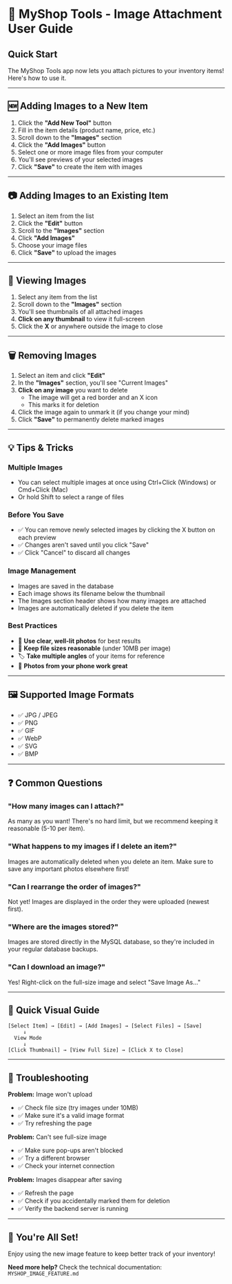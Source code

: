 # 📸 MyShop Tools - Image Attachment User Guide

## Quick Start

The MyShop Tools app now lets you attach pictures to your inventory items! Here's how to use it.

---

## 🆕 Adding Images to a New Item

1. Click the **"Add New Tool"** button
2. Fill in the item details (product name, price, etc.)
3. Scroll down to the **"Images"** section
4. Click the **"Add Images"** button
5. Select one or more image files from your computer
6. You'll see previews of your selected images
7. Click **"Save"** to create the item with images

---

## 📷 Adding Images to an Existing Item

1. Select an item from the list
2. Click the **"Edit"** button
3. Scroll to the **"Images"** section
4. Click **"Add Images"**
5. Choose your image files
6. Click **"Save"** to upload the images

---

## 👀 Viewing Images

1. Select any item from the list
2. Scroll down to the **"Images"** section
3. You'll see thumbnails of all attached images
4. **Click on any thumbnail** to view it full-screen
5. Click the **X** or anywhere outside the image to close

---

## 🗑️ Removing Images

1. Select an item and click **"Edit"**
2. In the **"Images"** section, you'll see "Current Images"
3. **Click on any image** you want to delete
   - The image will get a red border and an X icon
   - This marks it for deletion
4. Click the image again to unmark it (if you change your mind)
5. Click **"Save"** to permanently delete marked images

---

## 💡 Tips & Tricks

### Multiple Images
- You can select multiple images at once using Ctrl+Click (Windows) or Cmd+Click (Mac)
- Or hold Shift to select a range of files

### Before You Save
- ✅ You can remove newly selected images by clicking the X button on each preview
- ✅ Changes aren't saved until you click "Save"
- ✅ Click "Cancel" to discard all changes

### Image Management
- Images are saved in the database
- Each image shows its filename below the thumbnail
- The Images section header shows how many images are attached
- Images are automatically deleted if you delete the item

### Best Practices
- 📐 **Use clear, well-lit photos** for best results
- 📏 **Keep file sizes reasonable** (under 10MB per image)
- 🏷️ **Take multiple angles** of your items for reference
- 📱 **Photos from your phone work great**

---

## 🖼️ Supported Image Formats

- ✅ JPG / JPEG
- ✅ PNG
- ✅ GIF
- ✅ WebP
- ✅ SVG
- ✅ BMP

---

## ❓ Common Questions

### "How many images can I attach?"
As many as you want! There's no hard limit, but we recommend keeping it reasonable (5-10 per item).

### "What happens to my images if I delete an item?"
Images are automatically deleted when you delete an item. Make sure to save any important photos elsewhere first!

### "Can I rearrange the order of images?"
Not yet! Images are displayed in the order they were uploaded (newest first).

### "Where are the images stored?"
Images are stored directly in the MySQL database, so they're included in your regular database backups.

### "Can I download an image?"
Yes! Right-click on the full-size image and select "Save Image As..."

---

## 🚀 Quick Visual Guide

```
[Select Item] → [Edit] → [Add Images] → [Select Files] → [Save]
     ↓
  View Mode
     ↓
[Click Thumbnail] → [View Full Size] → [Click X to Close]
```

---

## 🐛 Troubleshooting

**Problem:** Image won't upload
- ✅ Check file size (try images under 10MB)
- ✅ Make sure it's a valid image format
- ✅ Try refreshing the page

**Problem:** Can't see full-size image
- ✅ Make sure pop-ups aren't blocked
- ✅ Try a different browser
- ✅ Check your internet connection

**Problem:** Images disappear after saving
- ✅ Refresh the page
- ✅ Check if you accidentally marked them for deletion
- ✅ Verify the backend server is running

---

## 🎉 You're All Set!

Enjoy using the new image feature to keep better track of your inventory!

**Need more help?** Check the technical documentation: `MYSHOP_IMAGE_FEATURE.md`
